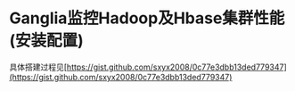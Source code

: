 # Ganglia监控Hadoop及Hbase集群性能(安装配置)

具体搭建过程见[https://gist.github.com/sxyx2008/0c77e3dbb13ded779347](https://gist.github.com/sxyx2008/0c77e3dbb13ded779347)